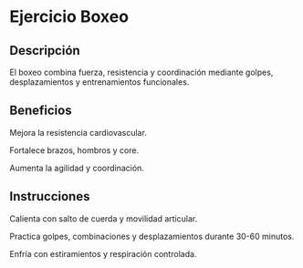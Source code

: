 # Ejercicio Boxeo

## Descripción

El boxeo combina fuerza, resistencia y coordinación mediante golpes, desplazamientos y entrenamientos funcionales.

## Beneficios

Mejora la resistencia cardiovascular.

Fortalece brazos, hombros y core.

Aumenta la agilidad y coordinación.

## Instrucciones

Calienta con salto de cuerda y movilidad articular.

Practica golpes, combinaciones y desplazamientos durante 30-60 minutos.

Enfría con estiramientos y respiración controlada.